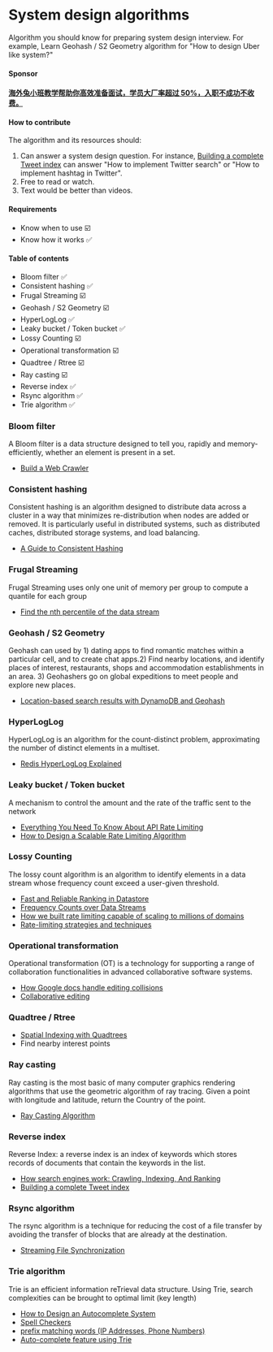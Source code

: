 # System design algorithms

Algorithm you should know for preparing system design interview. For example, Learn Geohash / S2 Geometry algorithm for "How to design Uber like system?"

#### Sponsor
<h4>
  <a href="https://osjobs.net/co/">
    海外兔小班教学帮助你高效准备面试，学员大厂率超过 50%，入职不成功不收费。
  </a>
</h4>

#### How to contribute
The algorithm and its resources should:

1. Can answer a system design question. For instance, [Building a complete Tweet index](https://blog.twitter.com/engineering/en_us/a/2014/building-a-complete-tweet-index.html) can answer "How to implement Twitter search" or "How to implement hashtag in Twitter".
2. Free to read or watch.
3. Text would be better than videos.

#### Requirements
- Know when to use ☑️
- Know how it works ✅

#### Table of contents

- Bloom filter ✅
- Consistent hashing ✅
- Frugal Streaming ☑️
- Geohash / S2 Geometry ☑️
- HyperLogLog ✅
- Leaky bucket / Token bucket ✅
- Lossy Counting ☑️
- Operational transformation ☑️
- Quadtree / Rtree ☑️
- Ray casting ☑️
- Reverse index ✅
- Rsync algorithm ✅
- Trie algorithm ✅

### Bloom filter
A Bloom filter is a data structure designed to tell you, rapidly and memory-efficiently, whether an element is present in a set.

- [Build a Web Crawler](http://blog.gainlo.co/index.php/2016/06/29/build-web-crawler/)

### Consistent hashing
Consistent hashing is an algorithm designed to distribute data across a cluster in a way that minimizes re-distribution when nodes are added or removed. It is particularly useful in distributed systems, such as distributed caches, distributed storage systems, and load balancing.

- [A Guide to Consistent Hashing](https://www.toptal.com/big-data/consistent-hashing)

### Frugal Streaming
Frugal Streaming uses only one unit of memory per group to compute a quantile for each group

- [Find the nth percentile of the data stream](https://research.neustar.biz/2013/09/16/sketch-of-the-day-frugal-streaming/)

### Geohash / S2 Geometry
Geohash can used by 1) dating apps to find romantic matches within a particular cell, and to create chat apps.2) Find nearby locations, and identify places of interest, restaurants, shops and accommodation establishments in an area. 3) Geohashers go on global expeditions to meet people and explore new places.

- [Location-based search results with DynamoDB and Geohash](https://read.acloud.guru/location-based-search-results-with-dynamodb-and-geohash-267727e5d54f)

### HyperLogLog
HyperLogLog is an algorithm for the count-distinct problem, approximating the number of distinct elements in a multiset.

- [Redis HyperLogLog Explained](https://www.youtube.com/watch?v=MunL8nnwscQ)

### Leaky bucket / Token bucket
A mechanism to control the amount and the rate of the traffic sent to the network

- [Everything You Need To Know About API Rate Limiting](https://nordicapis.com/everything-you-need-to-know-about-api-rate-limiting/)
- [How to Design a Scalable Rate Limiting Algorithm](https://konghq.com/blog/how-to-design-a-scalable-rate-limiting-algorithm/)

### Lossy Counting
The lossy count algorithm is an algorithm to identify elements in a data stream whose frequency count exceed a user-given threshold.

- [Fast and Reliable Ranking in Datastore](https://cloud.google.com/datastore/docs/articles/fast-and-reliable-ranking-in-datastore)
- [Frequency Counts over Data Streams](https://www.cse.ust.hk/vldb2002/VLDB2002-proceedings/slides/S10P03slides.pdf)
- [How we built rate limiting capable of scaling to millions of domains](https://blog.cloudflare.com/counting-things-a-lot-of-different-things/)
- [Rate-limiting strategies and techniques](https://cloud.google.com/solutions/rate-limiting-strategies-techniques)

### Operational transformation
Operational transformation (OT) is a technology for supporting a range of collaboration functionalities in advanced collaborative software systems.

- [How Google docs handle editing collisions](https://stackoverflow.com/a/36366174)
- [Collaborative editing](https://www3.ntu.edu.sg/home/czsun/projects/otfaq/#_Toc321146127)

### Quadtree / Rtree
- [Spatial Indexing with Quadtrees](https://medium.com/@waleoyediran/spatial-indexing-with-quadtrees-b998ae49336)
- Find nearby interest points

### Ray casting
Ray casting is the most basic of many computer graphics rendering algorithms that use the geometric algorithm of ray tracing. Given a point with longitude and latitude, return the Country of the point.

- [Ray Casting Algorithm](http://philliplemons.com/posts/ray-casting-algorithm)

### Reverse index
Reverse Index: a reverse index is an index of keywords which stores records of documents that contain the keywords in the list.

- [How search engines work: Crawling, Indexing, And Ranking](https://moz.com/beginners-guide-to-seo/how-search-engines-operate)
- [Building a complete Tweet index](https://blog.twitter.com/engineering/en_us/a/2014/building-a-complete-tweet-index.html)

### Rsync algorithm
The rsync algorithm is a technique for reducing the cost of a file transfer by avoiding the transfer of blocks that are already at the destination.

- [Streaming File Synchronization](https://dropbox.tech/infrastructure/streaming-file-synchronization)

### Trie algorithm
Trie is an efficient information reTrieval data structure. Using Trie, search complexities can be brought to optimal limit (key length)

- [How to Design an Autocomplete System](https://dzone.com/articles/how-to-design-a-autocomplete-system)
- [Spell Checkers](https://stackoverflow.com/questions/21366631/how-do-i-use-a-trie-for-spell-checking)
- [prefix matching words (IP Addresses, Phone Numbers)](https://www.geeksforgeeks.org/longest-common-prefix-using-trie/)
- [Auto-complete feature using Trie](https://www.geeksforgeeks.org/auto-complete-feature-using-trie/)

